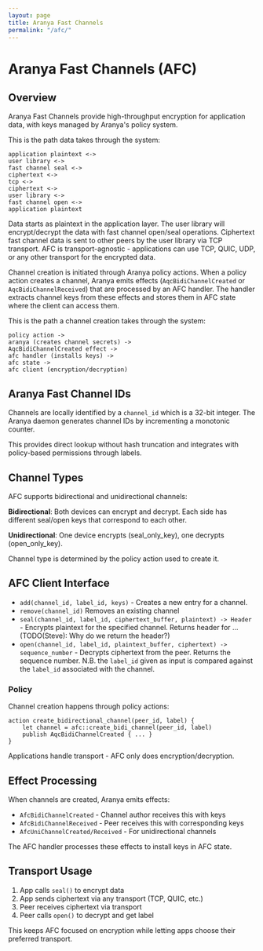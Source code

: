 ```yaml
---
layout: page
title: Aranya Fast Channels
permalink: "/afc/"
---
```


# Aranya Fast Channels (AFC)

## Overview

Aranya Fast Channels provide high-throughput encryption for application data, with keys managed by Aranya's policy system.

This is the path data takes through the system:
```
application plaintext <->
user library <->
fast channel seal <->
ciphertext <->
tcp <->
ciphertext <->
user library <->
fast channel open <->
application plaintext
```

Data starts as plaintext in the application layer. The user library will encrypt/decrypt the data with fast channel open/seal operations.
Ciphertext fast channel data is sent to other peers by the user library via TCP transport.
AFC is transport-agnostic - applications can use TCP, QUIC, UDP, or any other transport for the encrypted data.

Channel creation is initiated through Aranya policy actions. When a policy action creates a channel, Aranya emits effects (`AqcBidiChannelCreated` or `AqcBidiChannelReceived`) that are processed by an AFC handler. The handler extracts channel keys from these effects and stores them in AFC state where the client can access them.

This is the path a channel creation takes through the system:
```
policy action ->
aranya (creates channel secrets) ->
AqcBidiChannelCreated effect ->
afc handler (installs keys) ->
afc state ->
afc client (encryption/decryption)
```

## Aranya Fast Channel IDs

Channels are locally identified by a `channel_id` which is a 32-bit integer. 
The Aranya daemon generates channel IDs by incrementing a monotonic counter.

This provides direct lookup without hash truncation and integrates with
policy-based permissions through labels.

## Channel Types

AFC supports bidirectional and unidirectional channels:

**Bidirectional**: Both devices can encrypt and decrypt. Each side has
different seal/open keys that correspond to each other.

**Unidirectional**: One device encrypts (seal_only_key), one decrypts
(open_only_key).

Channel type is determined by the policy action used to create it.

## AFC Client Interface

- `add(channel_id, label_id, keys)` -
  Creates a new entry for a channel.
- `remove(channel_id)`
  Removes an existing channel
- `seal(channel_id, label_id, ciphertext_buffer, plaintext) -> Header` -
  Encrypts plaintext for the specified channel. Returns header for ...
  (TODO(Steve): Why do we return the header?)
- `open(channel_id, label_id, plaintext_buffer, ciphertext) -> sequence_number` -
  Decrypts ciphertext from the peer. Returns the sequence number.
  N.B. the `label_id` given as input is compared against the `label_id` associated with the channel.

### Policy

Channel creation happens through policy actions:

```
action create_bidirectional_channel(peer_id, label) {
    let channel = afc::create_bidi_channel(peer_id, label)
    publish AqcBidiChannelCreated { ... }
}
```

Applications handle transport - AFC only does encryption/decryption.

## Effect Processing

When channels are created, Aranya emits effects:
- `AfcBidiChannelCreated` - Channel author receives this with keys
- `AfcBidiChannelReceived` - Peer receives this with corresponding keys
- `AfcUniChannelCreated/Received` - For unidirectional channels

The AFC handler processes these effects to install keys in AFC state.

## Transport Usage

1. App calls `seal()` to encrypt data
2. App sends ciphertext via any transport (TCP, QUIC, etc.)
3. Peer receives ciphertext via transport  
4. Peer calls `open()` to decrypt and get label

This keeps AFC focused on encryption while letting apps choose their
preferred transport.
